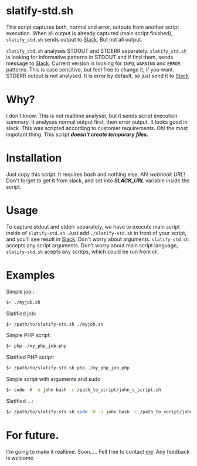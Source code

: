 # slatify-std.sh
This script captures both, normal and error, outputs from another script execution. 
When all output is already captured (main script finished), `slatify_std.sh` sends output to [Slack][2]. But not all output. 

`slatify_std.sh` analyses STDOUT and STDERR separately. `slatify_std.sh` is looking for informative patterns in STDOUT and if find them, sends message to [Slack][2].
Current version is looking for `INFO`, `WARNING` and `ERROR` patterns. This is case sensitive, but feel free to change it, if you want. 
STDERR output is not analysed. It is error by default, so just send it to [Slack][2]

# Why?
[I][1] don't know. This is not realtime analyser, but it sends script execution summary. It analyses normal output first, then error output. It looks good in slack.
This was scripted according to customer requirements.
Oh! the most impotant thing. This script ***doesn't create temporary files.*** 

# Installation
Just copy this script. It requires *bash* and nothing else. Ah! *webhook URL*! Don't forget to get it from slack, and set into ***SLACK_URL*** variable inside the script.

# Usage 
To capture stdout and stderr separately, we have to execute main script inside of `slatify-std.sh`. Just add `./slatify-std.sh` in front of your script, and you'll see result in [Slack][2]. 
Don't worry about arguments. `slatify-std.sh` accepts any script arguments. 
Don't worry about main script language, `slatify-std.sh` acepts any scritps, which could be run from cli.

# Examples
Simple job :
```bash
$> ./myjob.sh
```
Slatified job:
```bash
$> /path/to/slatify-std.sh ./myjob.sh
```

Simple PHP script:
```bash
$> php ./my_php_job.php
```
Slatified PHP script:
```bash
$> /path/to/slatify-std.sh php ./my_php_job.php
```
Simple script with arguments and sudo
```bash
$> sudo -H -u john bash -c /path_to_script/john_s_script.sh
```
Slatified ...:
```bash
$> /path/to/slatify-std.sh sudo -H -u john bash -c /path_to_script/john_s_script.sh
```

# For future.
I'm going to make it realtime. Soon..... Fell free to contact [me][1]. Any feedback is welcome

[1]:mailto:slatify@itech.md?subject=Slatify
[2]:https://slack.com
